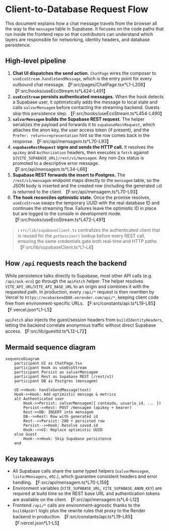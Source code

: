 # Client-to-Database Request Flow

This document explains how a chat message travels from the browser all the way to the `mensagem` table in Supabase. It focuses on the code paths that run inside the frontend repo so that contributors can understand which layers are responsible for networking, identity headers, and database persistence.

## High-level pipeline

1. **Chat UI dispatches the send action.** `ChatPage` wires the composer to `useEcoStream.handleSendMessage`, which is the entry point for every outbound chat message. 【F:src/pages/ChatPage.tsx†L1-L208】【F:src/hooks/useEcoStream.ts†L424-L491】
2. **`useEcoStream` persists authenticated messages.** When the hook detects a Supabase user, it optimistically adds the message to local state and calls `salvarMensagem` before contacting the streaming backend. Guests skip this persistence step. 【F:src/hooks/useEcoStream.ts†L454-L490】
3. **`salvarMensagem` builds the Supabase REST request.** The helper serializes the payload and forwards it to `supabaseRestRequest`, which attaches the anon key, the user access token (if present), and the `Prefer: return=representation` hint so the row comes back in the response. 【F:src/api/mensagem.ts†L70-L93】
4. **`supabaseRestRequest` signs and sends the HTTP call.** It resolves the `apikey` and `Authorization` headers, then executes a `fetch` against `${VITE_SUPABASE_URL}/rest/v1/mensagem`. Any non-2xx status is promoted to a descriptive error message. 【F:src/api/mensagem.ts†L34-L68】
5. **Supabase REST forwards the insert to Postgres.** The `/rest/v1/mensagem` endpoint maps directly to the `mensagem` table, so the JSON body is inserted and the created row (including the generated `id`) is returned to the client. 【F:src/api/mensagem.ts†L70-L93】
6. **The hook reconciles optimistic state.** Once the promise resolves, `useEcoStream` swaps the temporary UUID with the real database ID and continues the streaming flow. Failures leave the optimistic ID in place but are logged to the console in development mode. 【F:src/hooks/useEcoStream.ts†L472-L491】

> ℹ️  `src/lib/supabaseClient.ts` centralizes the authenticated client that is reused for the `getSession()` lookup before every REST call, ensuring the same credentials gate both real-time and HTTP paths. 【F:src/lib/supabaseClient.ts†L1-L6】

## How `/api` requests reach the backend

While persistence talks directly to Supabase, most other API calls (e.g. `/api/ask-eco`) go through the `apiFetch` helper. The helper resolves `VITE_API_URL`/`VITE_API_BASE_URL` to an origin and combines it with the requested path. In production, every `/api/*` request is then rewritten by Vercel to `https://ecobackend888.onrender.com/api/*`, keeping client code free from environment-specific URLs. 【F:src/constants/api.ts†L19-L85】【F:vercel.json†L1-L5】

`apiFetch` also injects the guest/session headers from `buildIdentityHeaders`, letting the backend correlate anonymous traffic without direct Supabase access. 【F:src/lib/guestId.ts†L12-L72】

## Mermaid sequence diagram

```mermaid
sequenceDiagram
    participant UI as ChatPage.tsx
    participant Hook as useEcoStream
    participant Persist as salvarMensagem
    participant Rest as Supabase REST (/rest/v1)
    participant DB as Postgres (mensagem)

    UI->>Hook: handleSendMessage(text)
    Hook->>Hook: Add optimistic message & metrics
    alt Authenticated user
        Hook->>Persist: salvarMensagem({ conteudo, usuario_id, ... })
        Persist->>Rest: POST /mensagem (apikey + bearer)
        Rest->>DB: INSERT into mensagem
        DB-->>Rest: Row with generated id
        Rest-->>Persist: 200 + persisted row
        Persist-->>Hook: Resolve saved.id
        Hook-->>UI: Replace optimistic UUID
    else Guest
        Hook-->>Hook: Skip Supabase persistence
    end
```

## Key takeaways

- All Supabase calls share the same typed helpers (`salvarMensagem`, `listarMensagens`, etc.), which guarantee consistent headers and error handling. 【F:src/api/mensagem.ts†L70-L159】
- Environment variables (`VITE_SUPABASE_URL`, `VITE_SUPABASE_ANON_KEY`) are required at build time so the REST base URL and authentication tokens are available on the client. 【F:src/api/mensagem.ts†L4-L12】
- Frontend `/api/*` calls are environment-agnostic thanks to the `buildApiUrl` logic plus the rewrite rules that proxy to the Render backend in production. 【F:src/constants/api.ts†L19-L85】【F:vercel.json†L1-L5】
